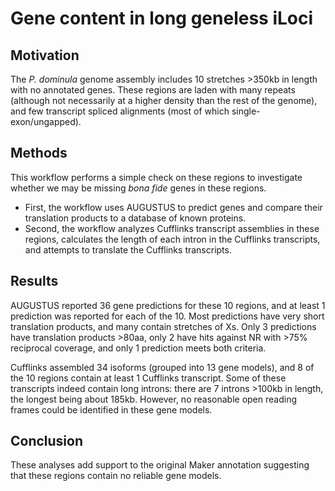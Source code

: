# Gene content in long geneless iLoci

## Motivation

The *P. dominula* genome assembly includes 10 stretches >350kb in length with no annotated genes.
These regions are laden with many repeats (although not necessarily at a higher density than the rest of the genome), and few transcript spliced alignments (most of which single-exon/ungapped).

## Methods

This workflow performs a simple check on these regions to investigate whether we may be missing *bona fide* genes in these regions.
  * First, the workflow uses AUGUSTUS to predict genes and compare their translation products to a database of known proteins.
  * Second, the workflow analyzes Cufflinks transcript assemblies in these regions, calculates the length of each intron in the Cufflinks transcripts, and attempts to translate the Cufflinks transcripts.

## Results

AUGUSTUS reported 36 gene predictions for these 10 regions, and at least 1 prediction was reported for each of the 10.
Most predictions have very short translation products, and many contain stretches of Xs.
Only 3 predictions have translation products >80aa, only 2 have hits against NR with >75% reciprocal coverage, and only 1 prediction meets both criteria.

Cufflinks assembled 34 isoforms (grouped into 13 gene models), and 8 of the 10 regions contain at least 1 Cufflinks transcript.
Some of these transcripts indeed contain long introns: there are 7 introns >100kb in length, the longest being about 185kb.
However, no reasonable open reading frames could be identified in these gene models.

## Conclusion

These analyses add support to the original Maker annotation suggesting that these regions contain no reliable gene models.
